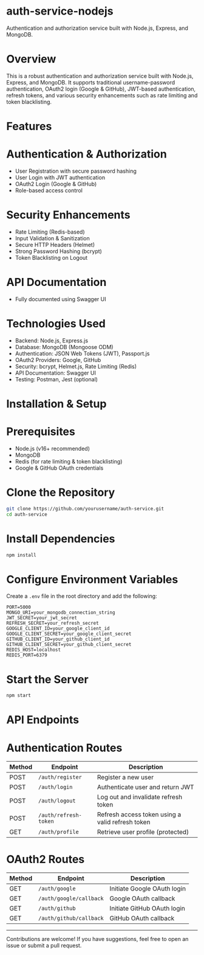 # auth-service-nodejs
Authentication and authorization service built with Node.js, Express, and MongoDB. 

# Overview
This is a robust authentication and authorization service built with Node.js, Express, and MongoDB. It supports traditional username-password authentication, OAuth2 login (Google & GitHub), JWT-based authentication, refresh tokens, and various security enhancements such as rate limiting and token blacklisting.

# Features
# Authentication & Authorization
- User Registration with secure password hashing
- User Login with JWT authentication
- OAuth2 Login (Google & GitHub)
- Role-based access control

# Security Enhancements
- Rate Limiting (Redis-based)
- Input Validation & Sanitization
- Secure HTTP Headers (Helmet)
- Strong Password Hashing (bcrypt)
- Token Blacklisting on Logout

# API Documentation
- Fully documented using Swagger UI

# Technologies Used
- Backend: Node.js, Express.js
- Database: MongoDB (Mongoose ODM)
- Authentication: JSON Web Tokens (JWT), Passport.js
- OAuth2 Providers: Google, GitHub
- Security: bcrypt, Helmet.js, Rate Limiting (Redis)
- API Documentation: Swagger UI
- Testing: Postman, Jest (optional)

# Installation & Setup
# Prerequisites
- Node.js (v16+ recommended)
- MongoDB
- Redis (for rate limiting & token blacklisting)
- Google & GitHub OAuth credentials

# Clone the Repository
```sh
git clone https://github.com/yourusername/auth-service.git
cd auth-service
```

# Install Dependencies
```sh
npm install
```

# Configure Environment Variables
Create a `.env` file in the root directory and add the following:
```env
PORT=5000
MONGO_URI=your_mongodb_connection_string
JWT_SECRET=your_jwt_secret
REFRESH_SECRET=your_refresh_secret
GOOGLE_CLIENT_ID=your_google_client_id
GOOGLE_CLIENT_SECRET=your_google_client_secret
GITHUB_CLIENT_ID=your_github_client_id
GITHUB_CLIENT_SECRET=your_github_client_secret
REDIS_HOST=localhost
REDIS_PORT=6379
```

# Start the Server
```sh
npm start
```

# API Endpoints
# Authentication Routes
| Method | Endpoint | Description |
|--------|----------|-------------|
| POST | `/auth/register` | Register a new user |
| POST | `/auth/login` | Authenticate user and return JWT |
| POST | `/auth/logout` | Log out and invalidate refresh token |
| POST | `/auth/refresh-token` | Refresh access token using a valid refresh token |
| GET  | `/auth/profile` | Retrieve user profile (protected) |

# OAuth2 Routes
| Method | Endpoint | Description |
|--------|----------|-------------|
| GET | `/auth/google` | Initiate Google OAuth login |
| GET | `/auth/google/callback` | Google OAuth callback |
| GET | `/auth/github` | Initiate GitHub OAuth login |
| GET | `/auth/github/callback` | GitHub OAuth callback |

---
Contributions are welcome! If you have suggestions, feel free to open an issue or submit a pull request.



